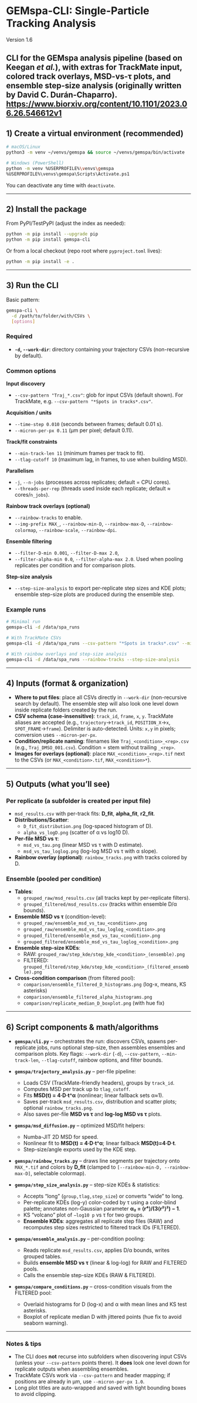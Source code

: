 # GEMspa-CLI: Single-Particle Tracking Analysis

Version 1.6

CLI for the GEMspa analysis pipeline (based on Keegan *et al.*), with extras for TrackMate input, colored track overlays, MSD-vs-τ plots, and ensemble step-size analysis (originally written by David C. Durán-Chaparro).
https://www.biorxiv.org/content/10.1101/2023.06.26.546612v1
---

## 1) Create a virtual environment (recommended)

```bash
# macOS/Linux
python3 -m venv ~/venvs/gemspa && source ~/venvs/gemspa/bin/activate

# Windows (PowerShell)
python -m venv %USERPROFILE%\venvs\gemspa
%USERPROFILE%\venvs\gemspa\Scripts\Activate.ps1
```

You can deactivate any time with `deactivate`.

---

## 2) Install the package

From PyPI/TestPyPI (adjust the index as needed):

```bash
python -m pip install --upgrade pip
python -m pip install gemspa-cli
```

Or from a local checkout (repo root where `pyproject.toml` lives):

```bash
python -m pip install -e .
```

---

## 3) Run the CLI

Basic pattern:

```bash
gemspa-cli \
  -d /path/to/folder/with/CSVs \
  [options]
```

### Required

- **`-d`, `--work-dir`**: directory containing your trajectory CSVs (non-recursive by default).

### Common options

**Input discovery**
- `--csv-pattern "Traj_*.csv"`: glob for input CSVs (default shown). For TrackMate, e.g. `--csv-pattern "*Spots in tracks*.csv"`.

**Acquisition / units**
- `--time-step 0.010` (seconds between frames; default 0.01 s).
- `--micron-per-px 0.11` (µm per pixel; default 0.11).

**Track/fit constraints**
- `--min-track-len 11` (minimum frames per track to fit).
- `--tlag-cutoff 10` (maximum lag, in frames, to use when building MSD).

**Parallelism**
- `-j`, `--n-jobs` (processes across replicates; default = CPU cores).
- `--threads-per-rep` (threads used inside each replicate; default ≈ cores/`n_jobs`).

**Rainbow track overlays (optional)**
- `--rainbow-tracks` to enable.
- `--img-prefix MAX_`, `--rainbow-min-D`, `--rainbow-max-D`, `--rainbow-colormap`, `--rainbow-scale`, `--rainbow-dpi`.

**Ensemble filtering**
- `--filter-D-min 0.001`, `--filter-D-max 2.0`,
- `--filter-alpha-min 0.0`, `--filter-alpha-max 2.0`.
  Used when pooling replicates per condition and for comparison plots.

**Step-size analysis**
- `--step-size-analysis` to export per-replicate step sizes and KDE plots; ensemble step-size plots are produced during the ensemble step.

### Example runs

```bash
# Minimal run
gemspa-cli -d /data/spa_runs

# With TrackMate CSVs
gemspa-cli -d /data/spa_runs --csv-pattern "*Spots in tracks*.csv" --micron-per-px 1.0

# With rainbow overlays and step-size analysis
gemspa-cli -d /data/spa_runs --rainbow-tracks --step-size-analysis
```

---

## 4) Inputs (format & organization)

- **Where to put files**: place all CSVs directly in `--work-dir` (non-recursive search by default). The ensemble step will also look one level down inside replicate folders created by the run.
- **CSV schema (case-insensitive)**: `track_id`, `frame`, `x`, `y`. TrackMate aliases are accepted (e.g., `trajectory`→`track_id`, `POSITION_X`→`x`, `SPOT_FRAME`→`frame`). Delimiter is auto-detected. Units: `x,y` in pixels; conversion uses `--micron-per-px`.
- **Condition/replicate naming**: filenames like `Traj_<condition>_<rep>.csv` (e.g., `Traj_DMSO_001.csv`). Condition = stem without trailing `_<rep>`.
- **Images for overlays (optional)**: place `MAX_<condition>_<rep>.tif` next to the CSVs (or `MAX_<condition>.tif`, `MAX_<condition>*`).

---

## 5) Outputs (what you’ll see)

### Per replicate (a subfolder is created per input file)
- `msd_results.csv` with per-track fits: **D_fit**, **alpha_fit**, **r2_fit**.
- **Distributions/Scatter**:
  - `D_fit_distribution.png` (log-spaced histogram of D).
  - `alpha_vs_logD.png` (scatter of α vs log10 D).
- **Per-file MSD vs τ**:
  - `msd_vs_tau.png` (linear MSD vs τ with D estimate).
  - `msd_vs_tau_loglog.png` (log-log MSD vs τ with α slope).
- **Rainbow overlay (optional)**: `rainbow_tracks.png` with tracks colored by D.

### Ensemble (pooled per condition)
- **Tables**:
  - `grouped_raw/msd_results.csv` (all tracks kept by per-replicate filters).
  - `grouped_filtered/msd_results.csv` (tracks within ensemble D/α bounds).
- **Ensemble MSD vs τ** (condition-level):
  - `grouped_raw/ensemble_msd_vs_tau_<condition>.png`
  - `grouped_raw/ensemble_msd_vs_tau_loglog_<condition>.png`
  - `grouped_filtered/ensemble_msd_vs_tau_<condition>.png`
  - `grouped_filtered/ensemble_msd_vs_tau_loglog_<condition>.png`
- **Ensemble step-size KDEs**:
  - RAW: `grouped_raw/step_kde/step_kde_<condition>_(ensemble).png`
  - FILTERED: `grouped_filtered/step_kde/step_kde_<condition>_(filtered_ensemble).png`
- **Cross-condition comparison** (from filtered pool):
  - `comparison/ensemble_filtered_D_histograms.png` (log-x, means, KS asterisks)
  - `comparison/ensemble_filtered_alpha_histograms.png`
  - `comparison/replicate_median_D_boxplot.png` (with hue fix)

---

## 6) Script components & math/algorithms

- **`gemspa/cli.py`** – orchestrates the run: discovers CSVs, spawns per-replicate jobs, runs optional step-size, then assembles ensembles and comparison plots. Key flags: `--work-dir` (`-d`), `--csv-pattern`, `--min-track-len`, `--tlag-cutoff`, rainbow options, and filter bounds.

- **`gemspa/trajectory_analysis.py`** – per-file pipeline:
  - Loads CSV (TrackMate-friendly headers), groups by `track_id`.
  - Computes MSD per track up to `tlag_cutoff`.
  - Fits **MSD(t) = 4·D·t^α** (nonlinear; linear fallback sets α≈1).
  - Saves per-track `msd_results.csv`, distribution and scatter plots; optional `rainbow_tracks.png`.
  - Also saves per-file **MSD vs τ** and **log-log MSD vs τ** plots.

- **`gemspa/msd_diffusion.py`** – optimized MSD/fit helpers:
  - Numba-JIT 2D MSD for speed.
  - Nonlinear fit to **MSD(t) = 4·D·t^α**; linear fallback **MSD(t)=4·D·t**.
  - Step-size/angle exports used by the KDE step.

- **`gemspa/rainbow_tracks.py`** – draws line segments per trajectory onto `MAX_*.tif` and colors by **D_fit** (clamped to `[--rainbow-min-D, --rainbow-max-D]`, selectable colormap).

- **`gemspa/step_size_analysis.py`** – step-size KDEs & statistics:
  - Accepts “long” (`group,tlag,step_size`) or converts “wide” to long.
  - Per-replicate KDEs (log-y) color-coded by τ using a color-blind palette; annotates non-Gaussian parameter **α₂ = ⟨r⁴⟩/(3⟨r²⟩²) − 1**.
  - KS “volcano” plot of `−log10 p` vs τ for two groups.
  - **Ensemble KDEs**: aggregates all replicate step files (RAW) and recomputes step sizes restricted to filtered track IDs (FILTERED).

- **`gemspa/ensemble_analysis.py`** – per-condition pooling:
  - Reads replicate `msd_results.csv`, applies D/α bounds, writes grouped tables.
  - Builds **ensemble MSD vs τ** (linear & log-log) for RAW and FILTERED pools.
  - Calls the ensemble step-size KDEs (RAW & FILTERED).

- **`gemspa/compare_conditions.py`** – cross-condition visuals from the FILTERED pool:
  - Overlaid histograms for D (log-x) and α with mean lines and KS test asterisks.
  - Boxplot of replicate median D with jittered points (hue fix to avoid seaborn warning).

---

### Notes & tips

- The CLI does **not** recurse into subfolders when discovering input CSVs (unless your `--csv-pattern` points there). It **does** look one level down for replicate outputs when assembling ensembles.
- TrackMate CSVs work via `--csv-pattern` and header mapping; if positions are already in µm, use `--micron-per-px 1.0`.
- Long plot titles are auto-wrapped and saved with tight bounding boxes to avoid clipping.
